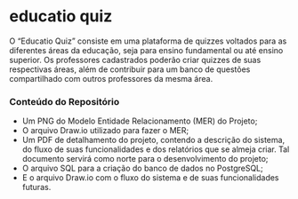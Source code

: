# educatio quiz
O “Educatio Quiz” consiste em uma plataforma de quizzes voltados para as diferentes áreas da educação, seja para ensino fundamental ou até ensino superior. Os professores cadastrados poderão criar quizzes de suas respectivas áreas, além de contribuir para um banco de questões compartilhado com outros professores da mesma área.

### Conteúdo do Repositório 

- Um PNG do Modelo Entidade Relacionamento (MER) do Projeto;
- O arquivo Draw.io utilizado para fazer o MER;
- Um PDF de detalhamento do projeto, contendo a descrição do sistema, do fluxo de suas funcionalidades e dos relatórios que
se almeja criar. Tal documento servirá como norte para o desenvolvimento do projeto;
- O arquivo SQL para a criação do banco de dados no PostgreSQL;
- E o arquivo Draw.io com o fluxo do sistema e de suas funcionalidades futuras.
